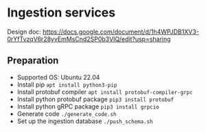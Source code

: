 # Ingestion services
Design doc: https://docs.google.com/document/d/1h4WPJDB1XV3-0rYfTvzqV6r28yvEmMsCnd2SP0b3VIQ/edit?usp=sharing

## Preparation
 - Supported OS: Ubuntu 22.04
 - Install pip ```apt install python3-pip```
 - Install protobuf compiler ```apt install protobuf-compiler-grpc```
 - Install python protobuf package ```pip3 install protobuf```
 - Install python gRPC package ```pip3 install grpcio```
 - Generate code ```./generate_code.sh ```
 - Set up the ingestion database ```./push_schema.sh```
